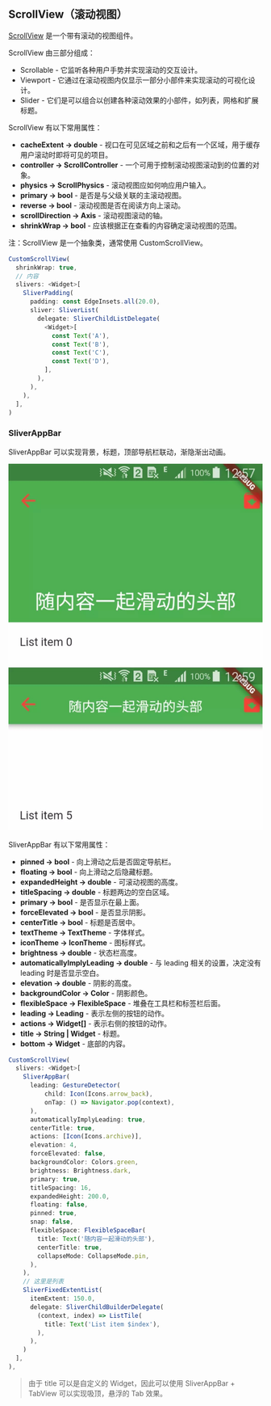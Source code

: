 
## ScrollView（滚动视图）
[ScrollView](https://docs.flutter.io/flutter/widgets/ScrollView-class.html) 是一个带有滚动的视图组件。

ScrollView 由三部分组成：
- Scrollable - 它监听各种用户手势并实现滚动的交互设计。
- Viewport - 它通过在滚动视图内仅显示一部分小部件来实现滚动的可视化设计。
- Slider - 它们是可以组合以创建各种滚动效果的小部件，如列表，网格和扩展标题。

ScrollView 有以下常用属性：
- **cacheExtent → double** - 视口在可见区域之前和之后有一个区域，用于缓存用户滚动时即将可见的项目。
- **controller → ScrollController** - 一个可用于控制滚动视图滚动到的位置的对象。
- **physics → ScrollPhysics** - 滚动视图应如何响应用户输入。
- **primary → bool** - 是否是与父级关联的主滚动视图。
- **reverse → bool** - 滚动视图是否在阅读方向上滚动。
- **scrollDirection → Axis** - 滚动视图滚动的轴。
- **shrinkWrap → bool** - 应该根据正在查看的内容确定滚动视图的范围。

注：ScrollView 是一个抽象类，通常使用 CustomScrollView。

```js
CustomScrollView(
  shrinkWrap: true,
  // 内容
  slivers: <Widget>[
    SliverPadding(
      padding: const EdgeInsets.all(20.0),
      sliver: SliverList(
        delegate: SliverChildListDelegate(
          <Widget>[
            const Text('A'),
            const Text('B'),
            const Text('C'),
            const Text('D'),
          ],
        ),
      ),
    ),
  ],
)
```

### SliverAppBar
SliverAppBar 可以实现背景，标题，顶部导航栏联动，渐隐渐出动画。

![](../../image/20190630151634.jpg)

SliverAppBar 有以下常用属性：
- **pinned → bool** - 向上滑动之后是否固定导航栏。
- **floating → bool** - 向上滑动之后隐藏标题。
- **expandedHeight → double** - 可滚动视图的高度。
- **titleSpacing → double** - 标题两边的空白区域。
- **primary → bool** - 是否显示在最上面。
- **forceElevated → bool** - 是否显示阴影。
- **centerTitle → bool** - 标题是否居中。
- **textTheme → TextTheme** - 字体样式。
- **iconTheme → IconTheme** - 图标样式。
- **brightness → double** - 状态栏高度。
- **automaticallyImplyLeading → double** - 与 leading 相关的设置，决定没有 leading 时是否显示空白。
- **elevation → double** - 阴影的高度。
- **backgroundColor → Color** - 阴影颜色。
- **flexibleSpace → FlexibleSpace** - 堆叠在工具栏和标签栏后面。
- **leading → Leading** - 表示左侧的按钮的动作。
- **actions → Widget[]** - 表示右侧的按钮的动作。
- **title → String | Widget** - 标题。
- **bottom → Widget** - 底部的内容。

```js
CustomScrollView(
  slivers: <Widget>[
    SliverAppBar(
      leading: GestureDetector(
          child: Icon(Icons.arrow_back),
          onTap: () => Navigator.pop(context),
      ),
      automaticallyImplyLeading: true,
      centerTitle: true,
      actions: [Icon(Icons.archive)],
      elevation: 4,
      forceElevated: false,
      backgroundColor: Colors.green,
      brightness: Brightness.dark,
      primary: true,
      titleSpacing: 16,
      expandedHeight: 200.0,
      floating: false,
      pinned: true,
      snap: false,
      flexibleSpace: FlexibleSpaceBar(
        title: Text('随内容一起滑动的头部'),
        centerTitle: true,
        collapseMode: CollapseMode.pin,
      ),
    ),
    // 这里是列表
    SliverFixedExtentList(
      itemExtent: 150.0,
      delegate: SliverChildBuilderDelegate(
        (context, index) => ListTile(
          title: Text('List item $index'),
        ),
      ),
    )
  ],
),
```

> 由于 title 可以是自定义的 Widget，因此可以使用 SliverAppBar + TabView 可以实现吸顶，悬浮的 Tab 效果。
